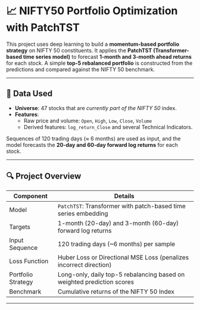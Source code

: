 # 📈 NIFTY50 Portfolio Optimization with PatchTST

This project uses deep learning to build a **momentum-based portfolio strategy** on NIFTY 50 constituents. It applies the **PatchTST (Transformer-based time series model)** to forecast **1-month and 3-month ahead returns** for each stock. A simple **top-5 rebalanced portfolio** is constructed from the predictions and compared against the NIFTY 50 benchmark.

---

## 🔢 Data Used

- **Universe**: 47 stocks that are *currently part of the NIFTY 50* index.
- **Features**:
  - Raw price and volume: `Open`, `High`, `Low`, `Close`, `Volume`
  - Derived features: `log_return_Close` and several Technical Indicators.

Sequences of 120 trading days (≈ 6 months) are used as input, and the model forecasts the **20-day and 60-day forward log returns** for each stock.

---

## 🔍 Project Overview

| Component           | Details                                                                 |
|---------------------|-------------------------------------------------------------------------|
| Model               | `PatchTST`: Transformer with patch-based time series embedding          |
| Targets             | 1-month (20-day) and 3-month (60-day) forward log returns                |
| Input Sequence      | 120 trading days (~6 months) per sample                                 |
| Loss Function       | Huber Loss or Directional MSE Loss (penalizes incorrect direction)       |
| Portfolio Strategy  | Long-only, daily top-5 rebalancing based on weighted prediction scores   |
| Benchmark           | Cumulative returns of the NIFTY 50 Index            |

---
